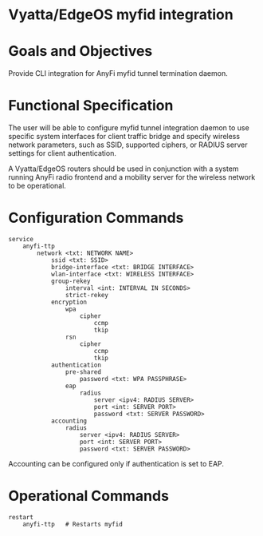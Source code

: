 Vyatta/EdgeOS myfid integration
===============================

# Goals and Objectives

Provide CLI integration for AnyFi myfid tunnel termination daemon.

# Functional Specification

The user will be able to configure myfid tunnel integration daemon to use
specific system interfaces for client traffic bridge and specify wireless
network parameters, such as SSID, supported ciphers, or RADIUS server
settings for client authentication.

A Vyatta/EdgeOS routers should be used in conjunction with a system
running AnyFi radio frontend and a mobility server for the wireless network
to be operational.

# Configuration Commands

    service
        anyfi-ttp
            network <txt: NETWORK NAME>
                ssid <txt: SSID>
                bridge-interface <txt: BRIDGE INTERFACE>
                wlan-interface <txt: WIRELESS INTERFACE>
                group-rekey
                    interval <int: INTERVAL IN SECONDS>
                    strict-rekey
                encryption
                    wpa
                        cipher
                            ccmp
                            tkip
                    rsn
                        cipher
                            ccmp
                            tkip
                authentication
                    pre-shared
                        password <txt: WPA PASSPHRASE>
                    eap
                        radius
                            server <ipv4: RADIUS SERVER>
                            port <int: SERVER PORT>
                            password <txt: SERVER PASSWORD>
                accounting
                    radius
                        server <ipv4: RADIUS SERVER>
                        port <int: SERVER PORT>
                        password <txt: SERVER PASSWORD>

Accounting can be configured only if authentication is set to EAP.

# Operational Commands

    restart
        anyfi-ttp   # Restarts myfid

                            
